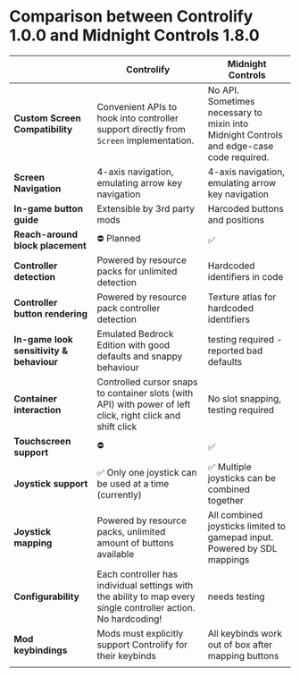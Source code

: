 # Comparison between Controlify 1.0.0 and Midnight Controls 1.8.0

|                                          | Controlify                                                                                                     | Midnight Controls                                                                        |
| ---------------------------------------- | -------------------------------------------------------------------------------------------------------------- | ---------------------------------------------------------------------------------------- |
| **Custom Screen Compatibility**          | Convenient APIs to hook into controller support directly from `Screen` implementation.                         | No API. Sometimes necessary to mixin into Midnight Controls and edge-case code required. |
| **Screen Navigation**                    | 4-axis navigation, emulating arrow key navigation                                                              | 4-axis navigation, emulating arrow key navigation                                        |
| **In-game button guide**                 | Extensible by 3rd party mods                                                                                   | Harcoded buttons and positions                                                           |
| **Reach-around block placement**         | ⛔ Planned                                                                                                     | ✅                                                                                       |
| **Controller detection**                 | Powered by resource packs for unlimited detection                                                              | Hardcoded identifiers in code                                                            |
| **Controller button rendering**          | Powered by resource pack controller detection                                                                  | Texture atlas for hardcoded identifiers                                                  |
| **In-game look sensitivity & behaviour** | Emulated Bedrock Edition with good defaults and snappy behaviour                                               | testing required - reported bad defaults                                                 |
| **Container interaction**                | Controlled cursor snaps to container slots (with API) with power of left click, right click and shift click    | No slot snapping, testing required                                                       |
| **Touchscreen support**                  | ⛔                                                                                                             | ✅                                                                                       |
| **Joystick support**                     | ✅ Only one joystick can be used at a time (currently)                                                         | ✅ Multiple joysticks can be combined together                                           |
| **Joystick mapping**                     | Powered by resource packs, unlimited amount of buttons available                                               | All combined joysticks limited to gamepad input. Powered by SDL mappings                 |
| **Configurability**                      | Each controller has individual settings with the ability to map every single controller action. No hardcoding! | needs testing                                                                            |
| **Mod keybindings**                      | Mods must explicitly support Controlify for their keybinds                                                     | All keybinds work out of box after mapping buttons                                       |
|                                          |                                                                                                                |                                                                                          |
